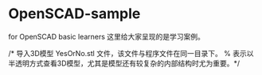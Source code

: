 # OpenSCAD-sample
for OpenSCAD basic learners
这里给大家呈现的是学习案例。


/* 导入3D模型 YesOrNo.stl 文件，该文件与程序文件在同一目录下。
% 表示以半透明方式查看3D模型，尤其是模型还有较复杂的内部结构时尤为重要。*/
